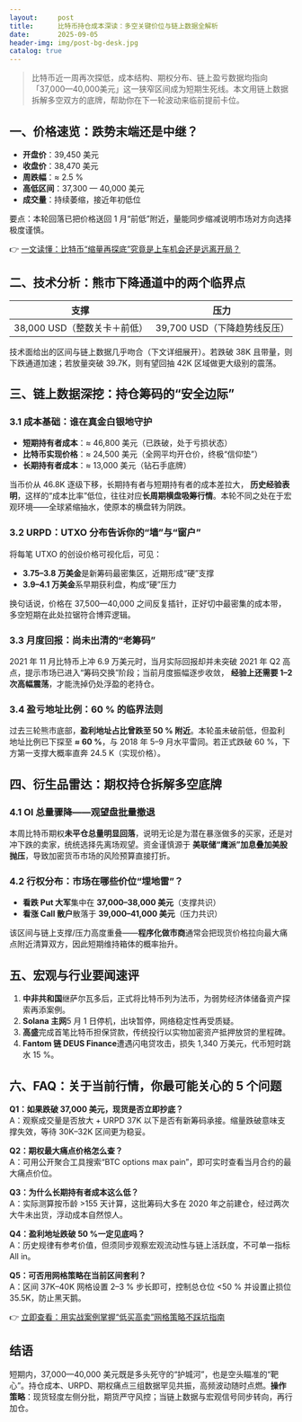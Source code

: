 ```yaml
---
layout:     post
title:      比特币持仓成本深读：多空关键价位与链上数据全解析
date:       2025-09-05
header-img: img/post-bg-desk.jpg
catalog: true
---
```


> 比特币近一周再次探低，成本结构、期权分布、链上盈亏数据均指向「37,000—40,000美元」这一狭窄区间成为短期生死线。本文用链上数据拆解多空双方的底牌，帮助你在下一轮波动来临前提前卡位。

## 一、价格速览：跌势末端还是中继？

- **开盘价**：39,450 美元  
- **收盘价**：38,470 美元  
- **周跌幅**：≈ 2.5 %  
- **高低区间**：37,300 — 40,000 美元  
- **成交量**：持续萎缩，接近年初低位

要点：本轮回落已把价格送回 1 月“前低”附近，量能同步缩减说明市场对方向选择极度谨慎。

👉 [一文读懂：比特币“缩量再探底”究竟是上车机会还是远离开局？](https://okxdog.com/)

## 二、技术分析：熊市下降通道中的两个临界点

| 支撑 | 压力 |
|------|------|
| 38,000 USD（整数关卡＋前低） | 39,700 USD（下降趋势线反压） |

技术面给出的区间与链上数据几乎吻合（下文详细展开）。若跌破 38K 且带量，则下跌通道加速；若放量突破 39.7K，则有望回抽 42K 区域做更大级别的震荡。

## 三、链上数据深挖：持仓筹码的“安全边际”

### 3.1 成本基础：谁在真金白银地守护

- **短期持有者成本**：≈ 46,800 美元（已跌破，处于亏损状态）  
- **比特币实现价格**：≈ 24,500 美元（全网平均开仓价，终极“信仰垫”）  
- **长期持有者成本**：≈ 13,000 美元（钻石手底牌）

当币价从 46.8K 逐级下移，长期持有者与短期持有者的成本差拉大， **历史经验表明**，这样的“成本比率”低位，往往对应**长周期横盘吸筹行情**。本轮不同之处在于宏观环境——全球紧缩抽水，使原本的横盘转为阴跌。

### 3.2 URPD：UTXO 分布告诉你的“墙”与“窗户”

将每笔 UTXO 的创设价格可视化后，可见：

- **3.75–3.8 万美金**是新筹码最密集区，近期形成“硬”支撑  
- **3.9–4.1 万美金**系早期获利盘，构成“硬”压力

换句话说，价格在 37,500—40,000 之间反复插针，正好切中最密集的成本带，多空短期在此处拉锯符合博弈逻辑。

### 3.3 月度回报：尚未出清的“老筹码”

2021 年 11 月比特币上冲 6.9 万美元时，当月实际回报却并未突破 2021 年 Q2 高点，提示市场已进入“筹码交换”阶段；当前月度振幅逐步收敛， **经验上还需要 1–2 次高幅震荡**，才能洗掉仍处浮盈的老持仓。

### 3.4 盈亏地址比例：60 % 的临界法则

过去三轮熊市底部，**盈利地址占比曾跌至 50 % 附近**。本轮虽未破前低，但盈利地址比例已下探至 **≈ 60 %**，与 2018 年 5–9 月水平雷同。若正式跌破 60 %，下方第一支撑大概率直奔 24.5 K（实现价格）。

## 四、衍生品雷达：期权持仓拆解多空底牌

### 4.1 OI 总量骤降——观望盘批量撤退

本周比特币期权**未平仓总量明显回落**，说明无论是为潜在暴涨做多的买家，还是对冲下跌的卖家，统统选择先离场观望。资金谨慎源于 **美联储“鹰派”加息叠加美股抛压**，导致加密货币市场的风险预算直接打折。

### 4.2 行权分布：市场在哪些价位“埋地雷”？

- **看跌 Put 大军**集中在 **37,000–38,000 美元**（支撑共识）  
- **看涨 Call 散户**散落于 **39,000–41,000 美元**（压力共识）

该区间与链上支撑/压力高度重叠——**程序化做市商**通常会把现货价格拉向最大痛点附近清算双方，因此短期维持箱体的概率抬升。

## 五、宏观与行业要闻速评

1. **中非共和国**继萨尔瓦多后，正式将比特币列为法币，为弱势经济体储备资产探索再添案例。  
2. **Solana 主网**5 月 1 日停机，出块暂停，网络稳定性再受质疑。  
3. **高盛**完成首笔比特币担保贷款，传统投行以实物加密资产抵押放贷的里程碑。  
4. **Fantom 链 DEUS Finance**遭遇闪电贷攻击，损失 1,340 万美元，代币短时跳水 15 %。

## 六、FAQ：关于当前行情，你最可能关心的 5 个问题

**Q1：如果跌破 37,000 美元，现货是否立即抄底？**  
A：观察成交量是否放大 + URPD 37K 以下是否有新筹码承接。缩量跌破意味支撑失效，等待 30K–32K 区间更为稳妥。

**Q2：期权最大痛点价格怎么查？**  
A：可用公开聚合工具搜索“BTC options max pain”，即可实时查看当月合约的最大痛点价位。

**Q3：为什么长期持有者成本这么低？**  
A：实际测算按币龄 >155 天计算，这批筹码大多在 2020 年之前建仓，经过两次大牛未出货，浮动成本自然惊人。

**Q4：盈利地址跌破 50 %一定见底吗？**  
A：历史规律有参考价值，但须同步观察宏观流动性与链上活跃度，不可单一指标 All in。

**Q5：可否用网格策略在当前区间套利？**  
A：区间 37K–40K 网格设置 2–3 % 步长即可，控制总仓位 <50 % 并设置止损位 35.5K，防止黑天鹅。

👉 [立即查看：用实战案例掌握“低买高卖”网格策略不踩坑指南](https://okxdog.com/)

## 结语

短期内，37,000—40,000 美元既是多头死守的“护城河”，也是空头瞄准的“靶心”。持仓成本、URPD、期权痛点三组数据罕见共振，高频波动随时点燃。**操作策略**：现货轻度左侧分批，期货严守风控；当链上数据与宏观信号同步转向，再行加仓。